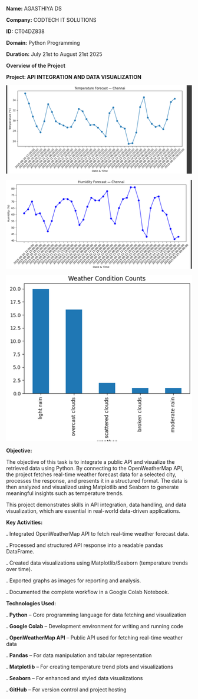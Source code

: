 **Name:** AGASTHIYA DS

**Company:** CODTECH IT SOLUTIONS

**ID:** CT04DZ838

**Domain:** Python Programming

**Duration:** July 21st to August 21st 2025

**Overview of the Project**

**Project: API INTEGRATION AND DATA VISUALIZATION**

![Project Screenshot](https://github.com/agasthiya123/CODTECH-Task-1/blob/main/codtech%20task1%20screenshot1.png?raw=true)

![Humidity Forecast — Chennai](https://github.com/agasthiya123/CODTECH-Task-1/blob/main/codtech%20task1%20screenshot2.png?raw=true)

![Weather Condition Counts](https://github.com/agasthiya123/CODTECH-Task-1/blob/main/codtech%20task1%20screenshot3.png?raw=true)



**Objective:**

The objective of this task is to integrate a public API and visualize the retrieved data using Python. By connecting to the OpenWeatherMap API, the project fetches real-time weather forecast data for a selected city, processes the response, and presents it in a structured format. The data is then analyzed and visualized using Matplotlib and Seaborn to generate meaningful insights such as temperature trends.

This project demonstrates skills in API integration, data handling, and data visualization, which are essential in real-world data-driven applications.

**Key Activities:**

**.** Integrated OpenWeatherMap API to fetch real-time weather forecast data.

**.** Processed and structured API response into a readable pandas DataFrame.

**.** Created data visualizations using Matplotlib/Seaborn (temperature trends over time).

**.** Exported graphs as images for reporting and analysis.

**.** Documented the complete workflow in a Google Colab Notebook.

**Technologies Used:**

**.** **Python** – Core programming language for data fetching and visualization

**.**  **Google Colab** – Development environment for writing and running code

**.** **OpenWeatherMap API** – Public API used for fetching real-time weather data

**.** **Pandas** – For data manipulation and tabular representation

**.** **Matplotlib** – For creating temperature trend plots and visualizations

**.**  **Seaborn** – For enhanced and styled data visualizations

**.** **GitHub** – For version control and project hosting

